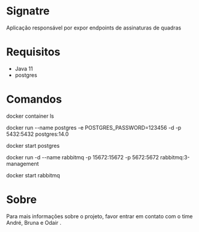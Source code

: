 # Signatre

Aplicação responsável por expor endpoints de assinaturas de quadras

# Requisitos

- Java 11
- postgres

# Comandos

docker container ls

docker run --name postgres -e POSTGRES_PASSWORD=123456 -d -p 5432:5432 postgres:14.0

docker start postgres

docker run -d  --name rabbitmq -p 15672:15672 -p 5672:5672 rabbitmq:3-management

docker start rabbitmq

# Sobre

Para mais informações sobre o projeto, favor entrar em contato com o time André, Bruna e Odair .
